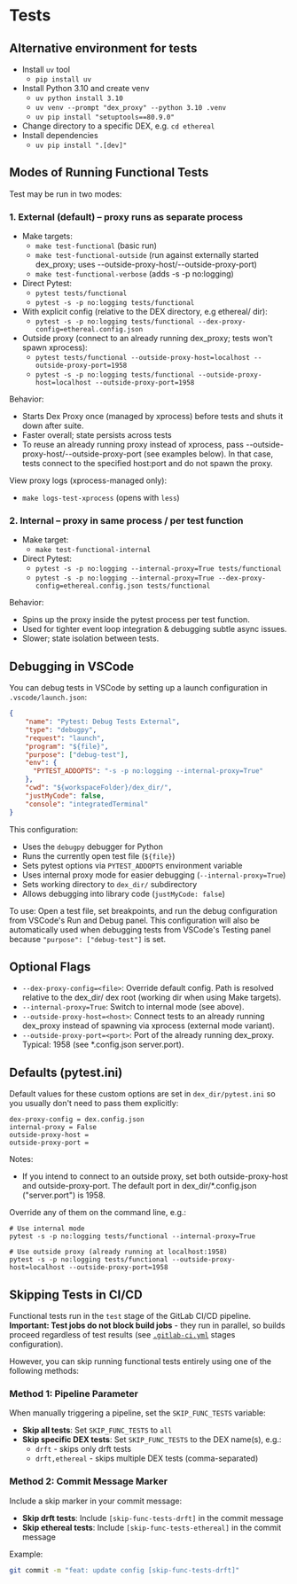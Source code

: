 # Tests

## Alternative environment for tests

- Install `uv` tool
    - `pip install uv`
- Install Python 3.10 and create venv
    - `uv python install 3.10`
    - `uv venv --prompt "dex_proxy" --python 3.10 .venv`
    - `uv pip install "setuptools==80.9.0"`
- Change directory to a specific DEX, e.g. `cd ethereal`
- Install dependencies
    - `uv pip install ".[dev]"`


## Modes of Running Functional Tests

Test may be run in two modes:

### 1. External (default) – proxy runs as separate process
- Make targets:
    - `make test-functional` (basic run)
    - `make test-functional-outside` (run against externally started dex_proxy; uses --outside-proxy-host/--outside-proxy-port)
    - `make test-functional-verbose` (adds -s -p no:logging)
- Direct Pytest:
    - `pytest tests/functional`
    - `pytest -s -p no:logging tests/functional`
- With explicit config (relative to the DEX directory, e.g ethereal/ dir):
    - `pytest -s -p no:logging tests/functional --dex-proxy-config=ethereal.config.json`
- Outside proxy (connect to an already running dex_proxy; tests won't spawn xprocess):
    - `pytest tests/functional --outside-proxy-host=localhost --outside-proxy-port=1958`
    - `pytest -s -p no:logging tests/functional --outside-proxy-host=localhost --outside-proxy-port=1958`

Behavior:
- Starts Dex Proxy once (managed by xprocess) before tests and shuts it down after suite.
- Faster overall; state persists across tests
- To reuse an already running proxy instead of xprocess, pass --outside-proxy-host/--outside-proxy-port (see examples below). In that case, tests connect to the specified host:port and do not spawn the proxy.

View proxy logs (xprocess-managed only):
- `make logs-test-xprocess` (opens with `less`)

### 2. Internal – proxy in same process / per test function
- Make target:
    - `make test-functional-internal`
- Direct Pytest:
    - `pytest -s -p no:logging --internal-proxy=True tests/functional`
    - `pytest -s -p no:logging --internal-proxy=True --dex-proxy-config=ethereal.config.json tests/functional`

Behavior:
- Spins up the proxy inside the pytest process per test function.
- Used for tighter event loop integration & debugging subtle async issues.
- Slower; state isolation between tests.

## Debugging in VSCode

You can debug tests in VSCode by setting up a launch configuration in `.vscode/launch.json`:

```json
{
    "name": "Pytest: Debug Tests External",
    "type": "debugpy",
    "request": "launch",
    "program": "${file}",
    "purpose": ["debug-test"],
    "env": {
      "PYTEST_ADDOPTS": "-s -p no:logging --internal-proxy=True"
    },
    "cwd": "${workspaceFolder}/dex_dir/",
    "justMyCode": false,
    "console": "integratedTerminal"
}
```

This configuration:
- Uses the `debugpy` debugger for Python
- Runs the currently open test file (`${file}`)
- Sets pytest options via `PYTEST_ADDOPTS` environment variable
- Uses internal proxy mode for easier debugging (`--internal-proxy=True`)
- Sets working directory to `dex_dir/` subdirectory
- Allows debugging into library code (`justMyCode: false`)

To use: Open a test file, set breakpoints, and run the debug configuration from VSCode's Run and Debug panel. This configuration will also be automatically used when debugging tests from VSCode's Testing panel because `"purpose": ["debug-test"]` is set.

## Optional Flags
- `--dex-proxy-config=<file>`: Override default config. Path is resolved relative to the dex_dir/ dex root (working dir when using Make targets).
- `--internal-proxy=True`: Switch to internal mode (see above).
- `--outside-proxy-host=<host>`: Connect tests to an already running dex_proxy instead of spawning via xprocess (external mode variant).
- `--outside-proxy-port=<port>`: Port of the already running dex_proxy. Typical: 1958 (see *.config.json server.port).

## Defaults (pytest.ini)
Default values for these custom options are set in `dex_dir/pytest.ini` so you usually don't need to pass them explicitly:
```
dex-proxy-config = dex.config.json
internal-proxy = False
outside-proxy-host =
outside-proxy-port =
```
Notes:
- If you intend to connect to an outside proxy, set both outside-proxy-host and outside-proxy-port. The default port in dex_dir/*.config.json ("server.port") is 1958.

Override any of them on the command line, e.g.:
```
# Use internal mode
pytest -s -p no:logging tests/functional --internal-proxy=True

# Use outside proxy (already running at localhost:1958)
pytest -s -p no:logging tests/functional --outside-proxy-host=localhost --outside-proxy-port=1958
```

## Skipping Tests in CI/CD

Functional tests run in the `test` stage of the GitLab CI/CD pipeline. **Important: Test jobs do not block build jobs** - they run in parallel, so builds proceed regardless of test results (see [`.gitlab-ci.yml`](.gitlab-ci.yml) stages configuration).

However, you can skip running functional tests entirely using one of the following methods:

### Method 1: Pipeline Parameter

When manually triggering a pipeline, set the `SKIP_FUNC_TESTS` variable:

- **Skip all tests**: Set `SKIP_FUNC_TESTS` to `all`
- **Skip specific DEX tests**: Set `SKIP_FUNC_TESTS` to the DEX name(s), e.g.:
    - `drft` - skips only drft tests
    - `drft,ethereal` - skips multiple DEX tests (comma-separated)

### Method 2: Commit Message Marker

Include a skip marker in your commit message:

- **Skip drft tests**: Include `[skip-func-tests-drft]` in the commit message
- **Skip ethereal tests**: Include `[skip-func-tests-ethereal]` in the commit message

Example:
```bash
git commit -m "feat: update config [skip-func-tests-drft]"
```
